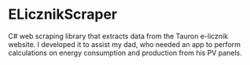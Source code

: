 # ELicznikScraper
C# web scraping library that extracts data from the Tauron e-licznik website. I developed it to assist my dad, who needed an app to perform calculations on energy consumption and production from his PV panels.
